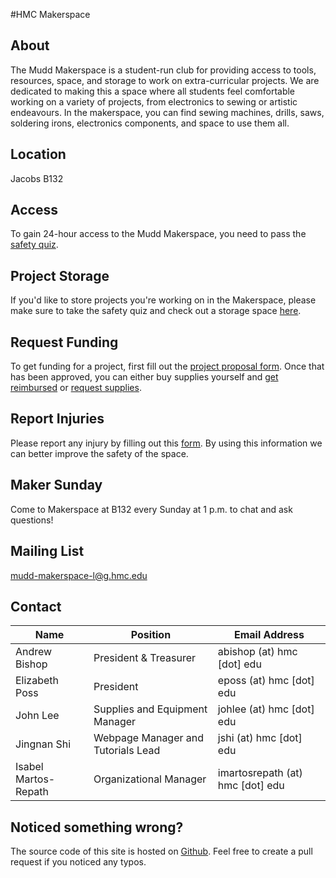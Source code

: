 #HMC Makerspace
## About

The Mudd Makerspace is a student-run club for providing access to tools, resources, space, and storage to work on extra-curricular projects. We are dedicated to making this a space where all students feel comfortable working on a variety of projects, from electronics to sewing or artistic endeavours. In the makerspace, you can find sewing machines, drills, saws, soldering irons, electronics components, and space to use them all.

## Location

Jacobs B132

## Access

To gain 24-hour access to the Mudd Makerspace, you need to pass the [safety quiz](https://goo.gl/forms/xZQdCQUqr74EaqwV2).

## Project Storage

If you'd like to store projects you're working on in the Makerspace, please make sure to take the safety quiz and check out a storage space [here]().

## Request Funding

To get funding for a project, first fill out the [project proposal form](https://goo.gl/forms/mM0Ho2kkGnmzj9Jv1). Once that has been approved, you can either buy supplies yourself and [get reimbursed](https://goo.gl/forms/8Rb888cmWaUV7qaj2) or [request supplies](https://goo.gl/forms/a2Hki4hfWitAUHXq2).

## Report Injuries
Please report any injury by filling out this [form](https://goo.gl/forms/geQyD0PWXY2NuAef1). By using this information we can better improve the safety of the space. 

## Maker Sunday

Come to Makerspace at B132 every Sunday at 1 p.m. to chat and ask questions!

## Mailing List

mudd-makerspace-l@g.hmc.edu

## Contact 

<table class="table table-striped">
  <thead>
	  <tr>
	  	<th>Name</th>
	  	<th>Position</th>
	  	<th>Email Address</th>
	  </tr>
	  </thead>
	  <tbody>
	  <tr>
	  	<td scope="row">Andrew Bishop</td>
	  	<td>President & Treasurer</td>
	  	<td>abishop (at) hmc [dot] edu</td>
	  </tr>
	    <tr>
	    <td scope="row">Elizabeth Poss</td>
	  	<td>President</td>
	  	<td>eposs (at) hmc [dot] edu</td>
	  </tr>
	  <tr>
	    <td scope="row">John Lee</td>
	  	<td>Supplies and Equipment Manager</td>
	  	<td>johlee (at) hmc [dot] edu</td>
	  </tr>
	  <tr>
	    <td scope="row">Jingnan Shi</td>
	  	<td>Webpage Manager and Tutorials Lead</td>
	  	<td>jshi (at) hmc [dot] edu</td>
	  </tr>
	  <tr>
	    <td scope="row">Isabel Martos-Repath</td>
	  	<td>Organizational Manager</td>
	  	<td>imartosrepath (at) hmc [dot] edu</td>
	  </tr>
  </tbody>
</table>

## Noticed something wrong?
The source code of this site is hosted on [Github](https://github.com/mudd-makerspace/mudd-makerspace.github.io/tree/develop). Feel free to create a pull request if you noticed any typos. 
